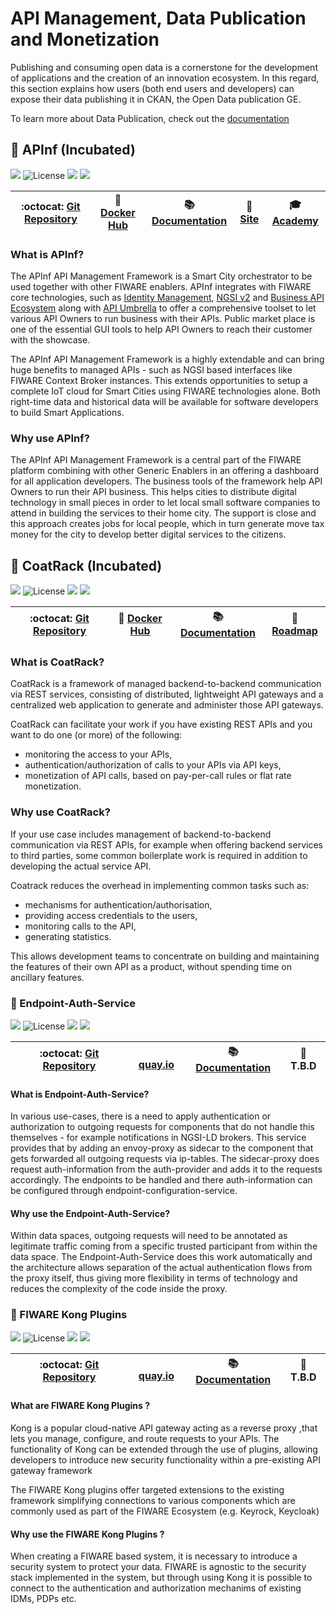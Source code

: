 # API Management, Data Publication and Monetization

Publishing and consuming open data is a cornerstone for the development of applications and the creation of an
innovation ecosystem. In this regard, this section explains how users (both end users and developers) can expose their
data publishing it in CKAN, the Open Data publication GE.

To learn more about Data Publication, check out the
[documentation](https://fiwaretourguide.readthedocs.io/en/latest/data-publication/introduction/)

<a name="apinf"/>

## :seedling: APInf (Incubated)

[![](https://nexus.lab.fiware.org/repository/raw/public/badges/chapters/api-management.svg)](./README.md)
![License](https://img.shields.io/github/license/FIWARE/api-umbrella.svg)
![](https://img.shields.io/github/release-date/FIWARE/api-umbrella.svg)
![](https://img.shields.io/github/commits-since/FIWARE/api-umbrella/latest.svg)

| :octocat: [Git Repository](https://github.com/FIWARE/api-umbrella) | :whale: [Docker Hub](https://hub.docker.com/u/apinf/platform) | :books: [Documentation](https://apinf-fiware.readthedocs.io/en/latest/) | :page_facing_up: [Site](https://apinf.io/) | :mortar_board: [Academy](https://fiware-academy.readthedocs.io/en/latest/data-publication/apinf) |
| ------------------------------------------------------------- | ------------------------------------------------------------- | ----------------------------------------------------------------------- | ------------------------------------------ | ------------------------------------------------------------------------------------------------ |


### What is APInf?

The APInf API Management Framework is a Smart City orchestrator to be used together with other FIWARE enablers. APInf
integrates with FIWARE core technologies, such as [Identity Management](https://fiware-idm.readthedocs.io/en/latest/),
[NGSI v2](https://swagger.lab.fiware.org/?url=https://raw.githubusercontent.com/Fiware/specifications/master/OpenAPI/ngsiv2/ngsiv2-openapi.json)
and [Business API Ecosystem](https://business-api-ecosystem.rtfd.io/) along with [API Umbrella](https://apiumbrella.io/)
to offer a comprehensive toolset to let various API Owners to run business with their APIs. Public market place is one
of the essential GUI tools to help API Owners to reach their customer with the showcase.

The APInf API Management Framework is a highly extendable and can bring huge benefits to managed APIs - such as NGSI
based interfaces like FIWARE Context Broker instances. This extends opportunities to setup a complete IoT cloud for
Smart Cities using FIWARE technologies alone. Both right-time data and historical data will be available for software
developers to build Smart Applications.

### Why use APInf?

The APInf API Management Framework is a central part of the FIWARE platform combining with other Generic Enablers in an
offering a dashboard for all application developers. The business tools of the framework help API Owners to run their
API business. This helps cities to distribute digital technology in small pieces in order to let local small software
companies to attend in building the services to their home city. The support is close and this approach creates jobs for
local people, which in turn generate move tax money for the city to develop better digital services to the citizens.

<a name="coatrack"/>

## :seedling: CoatRack (Incubated)

[![](https://nexus.lab.fiware.org/repository/raw/public/badges/chapters/api-management.svg)](./README.md)
![License](https://img.shields.io/github/license/coatrack/coatrack.svg)
![](https://img.shields.io/github/last-commit/coatrack/coatrack.svg)
![](https://img.shields.io/github/tag/coatrack/coatrack.svg)

| :octocat: [Git Repository](https://github.com/coatrack/coatrack/) | :whale: [Docker Hub](https://hub.docker.com/r/coatrack/admin/) | :books: [Documentation](https://github.com/coatrack/coatrack/wiki) | :dart: [Roadmap](https://github.com/coatrack/coatrack/wiki/roadmap.md) |
| ----------------------------------------------------------------- | -------------------------------------------------------------- | ------------------------------------------------------------------ | ---------------------------------------------------------------------- |


### What is CoatRack?

CoatRack is a framework of managed backend-to-backend communication via REST services, consisting of distributed,
lightweight API gateways and a centralized web application to generate and administer those API gateways.

CoatRack can facilitate your work if you have existing REST APIs and you want to do one (or more) of the following:

-   monitoring the access to your APIs,
-   authentication/authorization of calls to your APIs via API keys,
-   monetization of API calls, based on pay-per-call rules or flat rate monetization.

### Why use CoatRack?

If your use case includes management of backend-to-backend communication via REST APIs, for example when offering
backend services to third parties, some common boilerplate work is required in addition to developing the actual service
API.

Coatrack reduces the overhead in implementing common tasks such as:

-   mechanisms for authentication/authorisation,
-   providing access credentials to the users,
-   monitoring calls to the API,
-   generating statistics.

This allows development teams to concentrate on building and maintaining the features of their own API as a product,
without spending time on ancillary features.

<a name="apollo"/>

### :seedling: Endpoint-Auth-Service

[![](https://nexus.lab.fiware.org/repository/raw/public/badges/chapters/api-management.svg)](./README.md)
![License](https://img.shields.io/github/license/FIWARE/endpoint-auth-service.svg)
![](https://img.shields.io/github/release-date/FIWARE/endpoint-auth-service.svg)
![](https://img.shields.io/github/commits-since/FIWARE/endpoint-auth-service/latest.svg)

| :octocat: [Git Repository](https://github.com/FIWARE/endpoint-auth-service) | <img style="height:1em" src="https://quay.io/static/img/quay_favicon.png"/> [quay.io](https://quay.io/repository/fiware/endpoint-configuration-service) | :books: [Documentation](https://github.com/FIWARE/endpoint-auth-service/README.md) | :dart: **T.B.D** |
| ------------------------------------------------------------------------------------------------------------------ | ---------------------------------------------------------------------------------------- | ------------------------------------------------------------------------------- | ---------------------------------------------------------------------------------------------------------------------------------- |


#### What is Endpoint-Auth-Service?

In various use-cases, there is a need to apply authentication or authorization to outgoing requests for components that 
do not handle this themselves - for example notifications in NGSI-LD brokers. This service provides that by adding an 
envoy-proxy as sidecar to the component that gets forwarded all outgoing requests via ip-tables. The sidecar-proxy does
request auth-information from the auth-provider and adds it to the requests accordingly. The endpoints to be handled and 
there auth-information can be configured through endpoint-configuration-service.

#### Why use the Endpoint-Auth-Service?

Within data spaces, outgoing requests will need to be annotated as legitimate traffic coming from a specific trusted participant
from within the data space. The Endpoint-Auth-Service does this work automatically and the architecture allows separation of
the actual authentication flows from the proxy itself, thus giving more flexibility in terms of technology and reduces the complexity
of the code inside the proxy.

<a name="kong-plugins"/>

### :seedling: FIWARE Kong Plugins 

[![](https://nexus.lab.fiware.org/repository/raw/public/badges/chapters/api-management.svg)](./README.md)
![License](https://img.shields.io/github/license/FIWARE/kong-plugins-fiware.svg)
![](https://img.shields.io/github/release-date/FIWARE/kong-plugins-fiware.svg)
![](https://img.shields.io/github/commits-since/FIWARE/kong-plugins-fiware/latest.svg)

| :octocat: [Git Repository](https://github.com/FIWARE/kong-plugins-fiware) | <img style="height:1em" src="https://quay.io/static/img/quay_favicon.png"/> [quay.io](https://quay.io/repository/fiware/kong) | :books: [Documentation](https://github.com/FIWARE/kong-plugins-fiware/README.md) | :dart: **T.B.D**|
| ------------------------------------------------------------------------------------------------------------------ | ---------------------------------------------------------------------------------------- | ------------------------------------------------------------------------------- | ---------------------------------------------------------------------------------------------------------------------------------- |


#### What are FIWARE Kong Plugins ?

Kong is a popular cloud-native API gateway acting as a reverse proxy ,that lets you manage, configure, and route requests to your APIs.
The functionality of Kong can be extended through the use of plugins, allowing developers to introduce new security functionality within a 
pre-existing API gateway framework

The FIWARE Kong plugins offer targeted extensions to the existing framework simplifying connections to various components which are commonly
used as part of the FIWARE Ecosystem (e.g. Keyrock, Keycloak)

#### Why use the FIWARE Kong Plugins ?

When creating a FIWARE based system, it is necessary to introduce a security system to protect your data. FIWARE is agnostic to the security
stack implemented in the system, but through using Kong it is possible to connect to the authentication and authorization mechanims of existing 
IDMs, PDPs etc.
